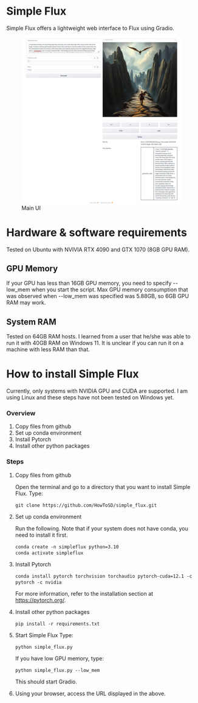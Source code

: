 # Simple Flux
Simple Flux offers a lightweight web interface to Flux using Gradio.


<figure>
  <img src="docs/resources/main_ui.jpg" alt="UI">
  <figcaption>Main UI</figcaption>
</figure>

# Hardware & software requirements
Tested on Ubuntu with NVIVIA RTX 4090 and GTX 1070 (8GB GPU RAM).

## GPU Memory
If your GPU has less than 16GB GPU memory, you need to specify --low_mem when you start the script.
Max GPU memory consumption that was observed when --low_mem was specified was 5.88GB, so 6GB GPU RAM may work.

## System RAM
Tested on 64GB RAM hosts.
I learned from a user that he/she was able to run it with 40GB RAM on Windows 11. It is unclear if you can run it on a machine with less RAM than that.

# How to install Simple Flux
Currently, only systems with NVIDIA GPU and CUDA are supported.
I am using Linux and these steps have not been tested on Windows yet.

### Overview
1. Copy files from github
1. Set up conda environment
1. Install Pytorch
1. Install other python packages

### Steps
1. Copy files from github

   Open the terminal and go to a directory that you want to install Simple Flux.
   Type:
   ```
   git clone https://github.com/HowToSD/simple_flux.git
   ```

2. Set up conda environment

    Run the following. Note that if your system does not have conda, you need to install it first.

    ```
    conda create -n simpleflux python=3.10
    conda activate simpleflux
    ```

3. Install Pytorch
   
    ```
    conda install pytorch torchvision torchaudio pytorch-cuda=12.1 -c pytorch -c nvidia
    ```
    For more information, refer to the installation section at https://pytorch.org/.


4. Install other python packages

    ```
    pip install -r requirements.txt
    ```

5. Start Simple Flux
   Type:
   ```
   python simple_flux.py
   ```

   If you have low GPU memory, type:
   ```
   python simple_flux.py --low_mem
   ```

   This should start Gradio.

5.  Using your browser, access the URL displayed in the above.

